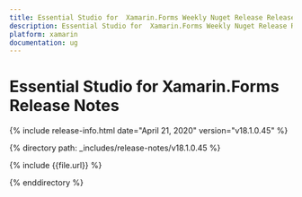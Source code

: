 ```yaml
---
title: Essential Studio for  Xamarin.Forms Weekly Nuget Release Release Notes  
description: Essential Studio for  Xamarin.Forms Weekly Nuget Release Release Notes  
platform: xamarin
documentation: ug
---
```


# Essential Studio for  Xamarin.Forms  Release Notes  

{% include release-info.html date="April 21, 2020"  version="v18.1.0.45" %} 


{% directory path: _includes/release-notes/v18.1.0.45 %}

{% include {{file.url}} %}

{% enddirectory %}